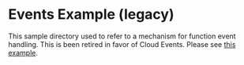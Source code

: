 # Events Example (legacy)
This sample directory used to refer to a mechanism for function event handling. 
This is been retired in favor of Cloud Events. Please see [this example](../cloudevents). 